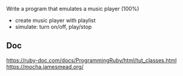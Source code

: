 Write a program that emulates a music player (100%)

- create music player with playlist
- simulate: turn on/off, play/stop

Doc
---
https://ruby-doc.com/docs/ProgrammingRuby/html/tut_classes.html
https://mocha.jamesmead.org/